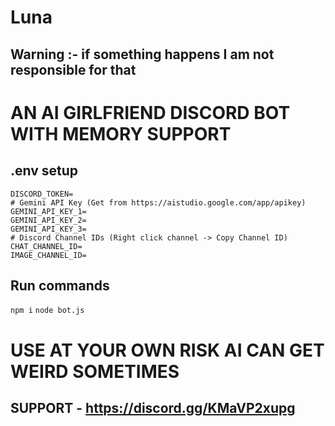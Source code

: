 # Luna
## Warning :- if something happens I am not responsible for that
# AN AI GIRLFRIEND DISCORD BOT WITH MEMORY SUPPORT
## .env setup
```# Discord Bot Configuration
DISCORD_TOKEN=
# Gemini API Key (Get from https://aistudio.google.com/app/apikey)
GEMINI_API_KEY_1=
GEMINI_API_KEY_2=
GEMINI_API_KEY_3=
# Discord Channel IDs (Right click channel -> Copy Channel ID)
CHAT_CHANNEL_ID=
IMAGE_CHANNEL_ID=
```
## Run commands
```npm i```
```node bot.js```
# USE AT YOUR OWN RISK AI CAN GET WEIRD SOMETIMES 
## SUPPORT - https://discord.gg/KMaVP2xupg
